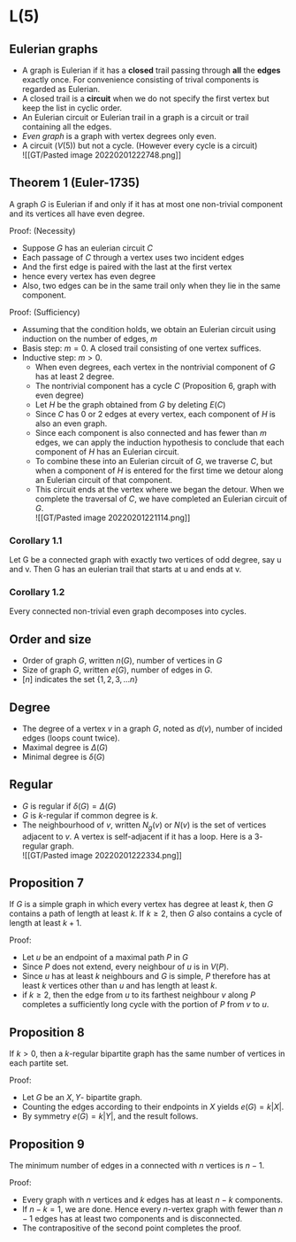 # L(5)
## Eulerian graphs
- A graph is Eulerian if it has a **closed** trail passing through **all** the __edges__ exactly once. For convenience consisting of trival components is regarded as Eulerian.  
- A closed trail is a **circuit** when we do not specify the first vertex but keep the list in cyclic order.
- An Eulerian circuit or Eulerian trail in a graph is a circuit or trail containing all the edges.
- *Even graph* is a graph with vertex degrees only even.
- A circuit $(V(5))$ but not a cycle. (However every cycle is a circuit)  
  ![[GT/Pasted image 20220201222748.png]]
  
## Theorem 1 (Euler-1735)
A graph $G$ is Eulerian if and only if it has at most one non-trivial component and its vertices all have even degree.

Proof: (Necessity)
- Suppose $G$ has an eulerian circuit $C$
- Each passage of $C$ through a vertex uses two incident edges
- And the first edge is paired with the last at the first vertex
- hence every vertex has even degree
- Also, two edges can be in the same trail only when they lie in the same component.

Proof: (Sufficiency)
- Assuming that the condition holds, we obtain an Eulerian circuit using induction on the number of edges, $m$
- Basis step: $m=0$. A closed trail consisting of one vertex suffices.
- Inductive step: $m>0$.
	- When even degrees, each vertex in the nontrivial component of $G$ has at least $2$ degree.
	- The nontrivial component has a cycle $C$ (Proposition 6, graph with even degree)
	- Let $H$ be the graph obtained from $G$ by deleting $E(C)$
	- Since $C$ has $0$ or $2$ edges at every vertex, each component of $H$ is also an even graph.
	- Since each component is also connected and has fewer than $m$ edges, we can apply the induction hypothesis to conclude that each component of $H$ has an Eulerian circuit.
	- To combine these into an Eulerian circuit of $G$, we traverse $C$, but when a component of $H$ is entered for the first time we detour along an Eulerian circuit of that component.
	- This circuit ends at the vertex where we began the detour. When we complete the traversal of $C$, we have completed an Eulerian circuit of $G$.  
	  ![[GT/Pasted image 20220201221114.png]]
  
### Corollary 1.1
Let G be a connected graph with exactly two vertices of odd degree, say u and v. Then G has an eulerian trail that starts at u and ends at v.

### Corollary 1.2
Every connected non-trivial even graph decomposes into cycles.

## Order and size
- Order of graph $G$, written $n(G)$, number of vertices in $G$
- Size of graph $G$, written $e(G)$, number of edges in $G$.
- $[n]$ indicates the set $\{1,2,3,...n\}$

## Degree
- The degree of a vertex $v$ in a graph $G$, noted as $d(v)$, number of incided edges (loops count twice).
- Maximal degree is $\Delta (G)$
- Minimal degree is $\delta (G)$

## Regular
- $G$ is regular if $\delta(G)=\Delta(G)$
- $G$ is $k$-regular if common degree is $k$.
- The neighbourhood of $v$, written $N_g(v)$ or $N(v)$ is the set of vertices adjacent to $v$. A vertex is self-adjacent if it has a loop. Here is a $3$-regular graph.  
  ![[GT/Pasted image 20220201222334.png]]
  
## Proposition 7
If $G$ is a simple graph in which every vertex has degree at least $k$, then $G$ contains a path of length at least $k$. If $k\geq2$, then $G$ also contains a cycle of length at least $k+1$.

Proof:
- Let $u$ be an endpoint of a maximal path $P$ in $G$
- Since $P$ does not extend, every neighbour of $u$ is in $V(P)$.
- Since $u$ has at least $k$ neighbours and $G$ is simple, $P$ therefore has at least $k$ vertices other than $u$ and has length at least $k$.
- if $k\geq2$, then the edge from $u$ to its farthest neighbour $v$ along $P$ completes a sufficiently long cycle with the portion of $P$ from $v$ to $u$.

## Proposition 8
If $k>0$, then a $k$-regular bipartite graph has the same number of vertices in each partite set.  

Proof:  
- Let $G$ be an $X,Y$- bipartite graph.
- Counting the edges according to their endpoints in $X$ yields $e(G)=k|X|$.
- By symmetry $e(G)=k|Y|$, and the result follows.

## Proposition 9
The minimum number of edges in a connected with $n$ vertices is $n-1$.

Proof:  
- Every graph with $n$ vertices and $k$ edges has at least $n-k$ components.
- If $n-k=1$, we are done. Hence every $n$-vertex graph with fewer than $n-1$ edges has at least two components and is disconnected.
- The contrapositive of the second point completes the proof.
